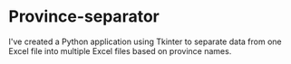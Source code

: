 # Province-separator
I've created a Python application using Tkinter to separate data from one Excel file into multiple Excel files based on province names.
